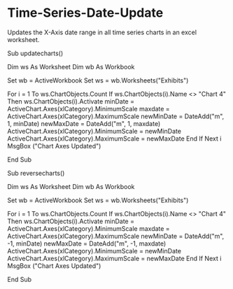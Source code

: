 # Time-Series-Date-Update
Updates the X-Axis date range in all time series charts in an excel worksheet.


Sub updatecharts()
 
Dim ws As Worksheet
Dim wb As Workbook
 
Set wb = ActiveWorkbook
Set ws = wb.Worksheets("Exhibits")
 
For i = 1 To ws.ChartObjects.Count
    If ws.ChartObjects(i).Name <> "Chart 4" Then
        ws.ChartObjects(i).Activate
        minDate = ActiveChart.Axes(xlCategory).MinimumScale
        maxdate = ActiveChart.Axes(xlCategory).MaximumScale
        newMinDate = DateAdd("m", 1, minDate)
        newMaxDate = DateAdd("m", 1, maxdate)
        ActiveChart.Axes(xlCategory).MinimumScale = newMinDate
        ActiveChart.Axes(xlCategory).MaximumScale = newMaxDate
    End If
Next i
MsgBox ("Chart Axes Updated")
 
End Sub

Sub reversecharts()
 
Dim ws As Worksheet
Dim wb As Workbook
 
Set wb = ActiveWorkbook
Set ws = wb.Worksheets("Exhibits")
 
For i = 1 To ws.ChartObjects.Count
    If ws.ChartObjects(i).Name <> "Chart 4" Then
        ws.ChartObjects(i).Activate
        minDate = ActiveChart.Axes(xlCategory).MinimumScale
        maxdate = ActiveChart.Axes(xlCategory).MaximumScale
        newMinDate = DateAdd("m", -1, minDate)
        newMaxDate = DateAdd("m", -1, maxdate)
        ActiveChart.Axes(xlCategory).MinimumScale = newMinDate
        ActiveChart.Axes(xlCategory).MaximumScale = newMaxDate
    End If
Next i
MsgBox ("Chart Axes Updated")
 
End Sub
